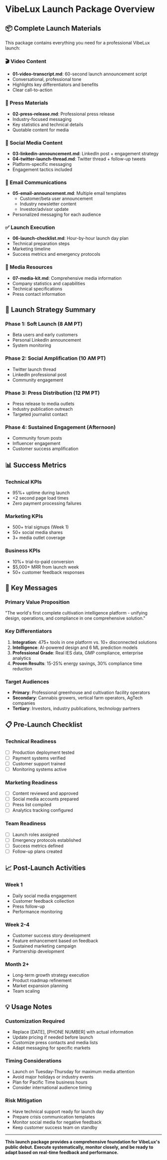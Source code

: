 # VibeLux Launch Package Overview

## 📦 Complete Launch Materials

This package contains everything you need for a professional VibeLux launch:

### 🎬 Video Content
- **01-video-transcript.md**: 60-second launch announcement script
- Conversational, professional tone
- Highlights key differentiators and benefits
- Clear call-to-action

### 📰 Press Materials  
- **02-press-release.md**: Professional press release
- Industry-focused messaging
- Key statistics and technical details
- Quotable content for media

### 📱 Social Media Content
- **03-linkedin-announcement.md**: LinkedIn post + engagement strategy
- **04-twitter-launch-thread.md**: Twitter thread + follow-up tweets
- Platform-specific messaging
- Engagement tactics included

### 📧 Email Communications
- **05-email-announcement.md**: Multiple email templates
  - Customer/beta user announcement
  - Industry newsletter content
  - Investor/advisor update
- Personalized messaging for each audience

### ✅ Launch Execution
- **06-launch-checklist.md**: Hour-by-hour launch day plan
- Technical preparation steps
- Marketing timeline
- Success metrics and emergency protocols

### 🎯 Media Resources
- **07-media-kit.md**: Comprehensive media information
- Company statistics and capabilities
- Technical specifications
- Press contact information

## 🚀 Launch Strategy Summary

### Phase 1: Soft Launch (8 AM PT)
- Beta users and early customers
- Personal LinkedIn announcement
- System monitoring

### Phase 2: Social Amplification (10 AM PT)
- Twitter launch thread
- LinkedIn professional post
- Community engagement

### Phase 3: Press Distribution (12 PM PT)
- Press release to media outlets
- Industry publication outreach
- Targeted journalist contact

### Phase 4: Sustained Engagement (Afternoon)
- Community forum posts
- Influencer engagement
- Customer success amplification

## 📊 Success Metrics

### Technical KPIs
- 95%+ uptime during launch
- <2 second page load times
- Zero payment processing failures

### Marketing KPIs
- 500+ trial signups (Week 1)
- 50+ social media shares
- 3+ media outlet coverage

### Business KPIs
- 10%+ trial-to-paid conversion
- $5,000+ MRR from launch week
- 50+ customer feedback responses

## 🎯 Key Messages

### Primary Value Proposition
"The world's first complete cultivation intelligence platform - unifying design, operations, and compliance in one comprehensive solution."

### Key Differentiators
1. **Integration**: 475+ tools in one platform vs. 10+ disconnected solutions
2. **Intelligence**: AI-powered design and 6 ML prediction models
3. **Professional Grade**: Real IES data, GMP compliance, enterprise analytics
4. **Proven Results**: 15-25% energy savings, 30% compliance time reduction

### Target Audiences
- **Primary**: Professional greenhouse and cultivation facility operators
- **Secondary**: Cannabis growers, vertical farm operators, AgTech companies
- **Tertiary**: Investors, industry publications, technology partners

## 📋 Pre-Launch Checklist

### Technical Readiness
- [ ] Production deployment tested
- [ ] Payment systems verified
- [ ] Customer support trained
- [ ] Monitoring systems active

### Marketing Readiness
- [ ] Content reviewed and approved
- [ ] Social media accounts prepared
- [ ] Press list compiled
- [ ] Analytics tracking configured

### Team Readiness
- [ ] Launch roles assigned
- [ ] Emergency protocols established
- [ ] Success metrics defined
- [ ] Follow-up plans created

## 📈 Post-Launch Activities

### Week 1
- Daily social media engagement
- Customer feedback collection
- Press follow-up
- Performance monitoring

### Week 2-4
- Customer success story development
- Feature enhancement based on feedback
- Sustained marketing campaign
- Partnership development

### Month 2+
- Long-term growth strategy execution
- Product roadmap refinement
- Market expansion planning
- Team scaling

## 💡 Usage Notes

### Customization Required
- Replace [DATE], [PHONE NUMBER] with actual information
- Update pricing if needed before launch
- Customize press contacts and media lists
- Adapt messaging for specific markets

### Timing Considerations
- Launch on Tuesday-Thursday for maximum media attention
- Avoid major holidays or industry events
- Plan for Pacific Time business hours
- Consider international audience timing

### Risk Mitigation
- Have technical support ready for launch day
- Prepare crisis communication templates
- Monitor social media for negative feedback
- Keep customer success team on standby

---

**This launch package provides a comprehensive foundation for VibeLux's public debut. Execute systematically, monitor closely, and be ready to adapt based on real-time feedback and performance.**